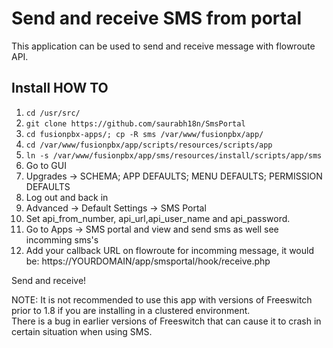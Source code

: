 # Send and receive SMS from portal
This application can be used to send and receive message with flowroute API.
## Install HOW TO
1. ```cd /usr/src/```
2. ```git clone https://github.com/saurabh18n/SmsPortal```
3. ```cd fusionpbx-apps/; cp -R sms /var/www/fusionpbx/app/```
4. ```cd /var/www/fusionpbx/app/scripts/resources/scripts/app```
5. ```ln -s /var/www/fusionpbx/app/sms/resources/install/scripts/app/sms```
6. Go to GUI
7. Upgrades -> SCHEMA; APP DEFAULTS; MENU DEFAULTS; PERMISSION DEFAULTS
8. Log out and back in
9. Advanced -> Default Settings -> SMS Portal
10. Set api_from_number, api_url,api_user_name and api_password.
11. Go to Apps -> SMS portal and view and send sms as well see incomming sms's
12. Add your callback URL on flowroute for incomming message, it would be: https://YOURDOMAIN/app/smsportal/hook/receive.php

Send and receive!

NOTE: It is not recommended to use this app with versions of Freeswitch prior to 1.8 if you are installing in a clustered environment.  
There is a bug in earlier versions of Freeswitch that can cause it to crash in certain situation when using SMS.

